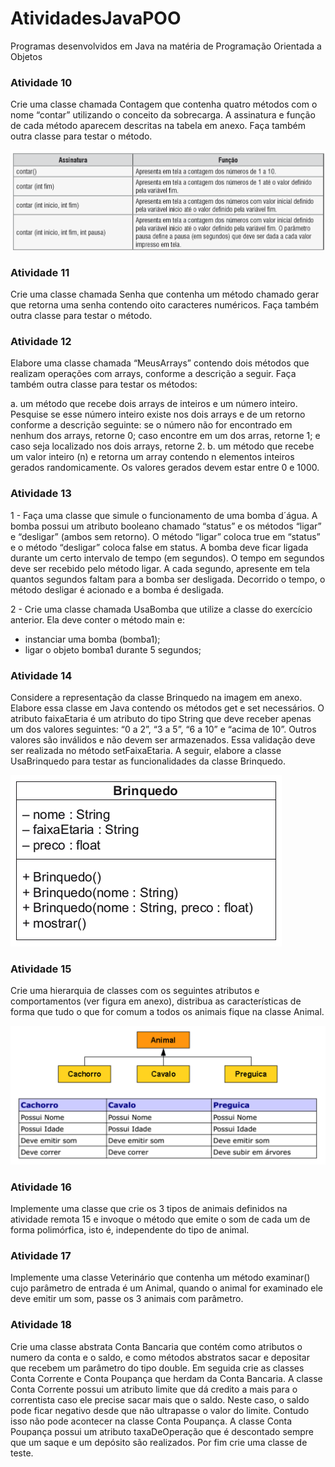 # AtividadesJavaPOO
Programas desenvolvidos em Java na matéria de Programação Orientada a Objetos


<h3> Atividade 10</h3> 
<p> Crie uma classe chamada Contagem que contenha quatro métodos com o nome “contar” utilizando
o conceito da sobrecarga. A assinatura e função de cada método aparecem descritas na tabela
em anexo. Faça também outra classe para testar o método. </p>
<img src="https://github.com/GuilhermeDeitos/AtividadesJavaPOO/blob/main/img/tabela.png">

<h3> Atividade 11</h3> 
<p>Crie uma classe chamada Senha que contenha um método chamado gerar que retorna uma senha
contendo oito caracteres numéricos. Faça também outra classe para testar o método. </p>

<h3> Atividade 12</h3> 
<p>Elabore uma classe chamada “MeusArrays” contendo dois métodos que realizam operações com arrays, conforme a descrição a seguir. Faça também outra classe para testar os métodos:

a. um método que recebe dois arrays de inteiros e um número inteiro. Pesquise se esse número inteiro existe nos dois arrays e de um retorno conforme a descrição seguinte: se o número não for encontrado em nenhum dos arrays, retorne 0; caso encontre em um dos arras, retorne 1; e caso seja localizado nos dois arrays, retorne 2.
b. um método que recebe um valor inteiro (n) e retorna um array contendo n elementos inteiros gerados randomicamente. Os valores gerados devem estar entre 0 e 1000.</p>

<h3> Atividade 13</h3> 
<p> 1 - Faça uma classe que simule o funcionamento de uma bomba d´água. A bomba possui um atributo booleano chamado “status” e os métodos “ligar” e “desligar” (ambos sem retorno). O método “ligar” coloca true em “status” e o método “desligar” coloca false em status. A bomba deve ficar ligada durante um certo intervalo de tempo (em segundos). O tempo em segundos deve ser recebido pelo método ligar. A cada segundo, apresente em tela quantos segundos faltam para a bomba ser desligada. Decorrido o tempo, o método desligar é acionado e a bomba é desligada.


2 - Crie uma classe chamada UsaBomba que utilize a classe do exercício anterior. Ela deve conter o método main e:


- instanciar uma bomba (bomba1);
- ligar o objeto bomba1 durante 5 segundos;</p>


<h3> Atividade 14</h3> 
<p>Considere a representação da classe Brinquedo na imagem em anexo. Elabore essa classe em Java contendo os métodos get e set necessários. O atributo faixaEtaria é um atributo do tipo String que deve receber apenas um dos valores seguintes: “0 a 2”, “3 a 5”, “6 a 10” e “acima de 10”. Outros valores são inválidos e não devem ser armazenados. Essa validação deve ser realizada no método setFaixaEtaria. A seguir, elabore a classe UsaBrinquedo para testar as funcionalidades da classe Brinquedo. </p>
<img src="https://github.com/GuilhermeDeitos/AtividadesJavaPOO/blob/main/img/ClasseBrinquedo.png">

<h3> Atividade 15</h3> 
<p>Crie uma hierarquia de classes com os seguintes atributos e comportamentos (ver figura em anexo), distribua as características de forma que tudo o que for comum a todos os animais fique na classe Animal.</p>
<img src="https://github.com/GuilhermeDeitos/AtividadesJavaPOO/blob/main/img/diagrama.png">

<h3> Atividade 16</h3> 
<p>Implemente uma classe que crie os 3 tipos de animais definidos na atividade remota 15 e invoque o método que emite o som de cada um de forma polimórfica, isto é, independente do tipo de animal.</p>

<h3> Atividade 17</h3> 
<p>Implemente uma classe Veterinário que contenha um método examinar() cujo parâmetro de entrada é um Animal, quando o animal for examinado ele deve emitir um som, passe os 3 animais com parâmetro.</p>


<h3> Atividade 18</h3> 
<p>Crie uma classe abstrata Conta Bancaria que contém como atributos o numero da conta  e  o  saldo,  e  como  métodos  abstratos  sacar  e  depositar  que  recebem  um parâmetro do tipo double.  Em seguida crie as classes Conta Corrente e Conta Poupança que herdam da Conta Bancaria. A classe Conta Corrente possui um atributo limite que dá credito a  mais para o correntista caso  ele precise sacar  mais  que o saldo. Neste caso, o saldo pode ficar negativo desde que não ultrapasse o valor do limite. Contudo isso não pode acontecer na classe Conta Poupança. A classe Conta Poupança possui um atributo taxaDeOperação que é descontado sempre que um saque e um depósito são realizados. Por fim crie uma classe de teste.</p>

